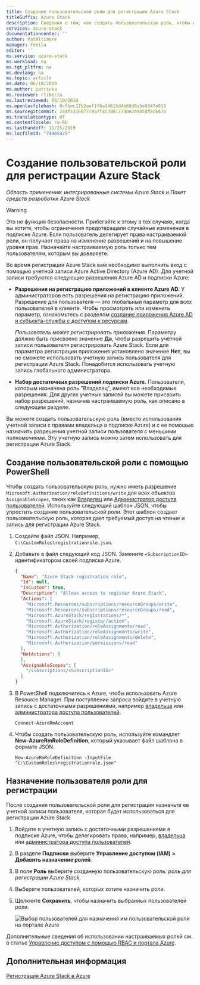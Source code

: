 ```yaml
---
title: Создание пользовательской роли для регистрации Azure Stack
titleSuffix: Azure Stack
description: Сведения о том, как создать пользовательскую роль, чтобы избежать использования глобального администратора для регистрации Azure Stack.
services: azure-stack
documentationcenter: ''
author: PatAltimore
manager: femila
editor: ''
ms.service: azure-stack
ms.workload: na
ms.tgt_pltfrm: na
ms.devlang: na
ms.topic: article
ms.date: 06/10/2019
ms.author: patricka
ms.reviewer: rtiberiu
ms.lastreviewed: 06/10/2019
ms.openlocfilehash: 0cfbec17b2aef1f6a14615d4b69d8a5e9347e913
ms.sourcegitcommit: 284f5316677c9a7f4c300177d0e2a905df8cb478
ms.translationtype: HT
ms.contentlocale: ru-RU
ms.lasthandoff: 11/25/2019
ms.locfileid: "74465425"
---
```

# <a name="create-a-custom-role-for-azure-stack-registration"></a>Создание пользовательской роли для регистрации Azure Stack

*Область применения: интегрированные системы Azure Stack и Пакет средств разработки Azure Stack*

> [!WARNING]
> Это не функция безопасности. Прибегайте к этому в тех случаях, когда вы хотите, чтобы ограничения предотвращали случайные изменения в подписке Azure. Если пользователь делегирует права настраиваемой роли, он получает права на изменение разрешений и на повышение уровня прав. Назначайте настраиваемую роль только тем пользователям, которым вы доверяете.

Во время регистрации Azure Stack вам необходимо выполнить вход с помощью учетной записи Azure Active Directory (Azure AD). Для учетной записи требуются следующие разрешения Azure AD и подписки Azure:

* **Разрешения на регистрацию приложений в клиенте Azure AD.** У администраторов есть разрешения на регистрацию приложений. Разрешение для пользователя — это глобальный параметр для всех пользователей в клиенте. Чтобы просмотреть или изменить параметр, ознакомьтесь с разделом [создание приложения Azure AD и субъекта-службы с доступом к ресурсам](/azure/active-directory/develop/howto-create-service-principal-portal#required-permissions).

    *Пользователь может регистрировать приложения*. Параметру должно быть присвоено значение **Да**, чтобы разрешить учетной записи пользователя регистрировать Azure Stack. Если для параметра регистрации приложения установлено значение **Нет**, вы не сможете использовать учетную запись пользователя для регистрации Azure Stack. Понадобится использовать учетную запись глобального администратора.

* **Набор достаточных разрешений подписки Azure.** Пользователи, которым назначена роль "Владелец", имеют все необходимые разрешения. Для других учетных записей вы можете присвоить набор разрешений, назначив настраиваемую роль, как описано в следующем разделе.

Вы можете создать пользовательскую роль (вместо использования учетной записи с правами владельца в подписке Azure) и с ее помощью назначить разрешения учетной записи пользователя с меньшими полномочиями. Эту учетную запись можно затем использовать для регистрации Azure Stack.

## <a name="create-a-custom-role-using-powershell"></a>Создание пользовательской роли с помощью PowerShell

Чтобы создать пользовательскую роль, нужно иметь разрешение `Microsoft.Authorization/roleDefinitions/write` для всех объектов `AssignableScopes`, таких как [Владелец](/azure/role-based-access-control/built-in-roles#owner) или [Администратор доступа пользователей](/azure/role-based-access-control/built-in-roles#user-access-administrator). Используйте следующий шаблон JSON, чтобы упростить создание пользовательской роли. Этот шаблон создает пользовательскую роль, которая дает требуемый доступ на чтение и запись для регистрации Azure Stack.

1. Создайте файл JSON. Например, `C:\CustomRoles\registrationrole.json`.
2. Добавьте в файл следующий код JSON. Замените `<SubscriptionID>` идентификатором своей подписки Azure.

    ```json
    {
      "Name": "Azure Stack registration role",
      "Id": null,
      "IsCustom": true,
      "Description": "Allows access to register Azure Stack",
      "Actions": [
        "Microsoft.Resources/subscriptions/resourceGroups/write",
        "Microsoft.Resources/subscriptions/resourceGroups/read",
        "Microsoft.AzureStack/registrations/*",
        "Microsoft.AzureStack/register/action",
        "Microsoft.Authorization/roleAssignments/read",
        "Microsoft.Authorization/roleAssignments/write",
        "Microsoft.Authorization/roleAssignments/delete",
        "Microsoft.Authorization/permissions/read"
      ],
      "NotActions": [
      ],
      "AssignableScopes": [
        "/subscriptions/<SubscriptionID>"
      ]
    }
    ```

3. В PowerShell подключитесь к Azure, чтобы использовать Azure Resource Manager. При поступлении запроса войдите в учетную запись с достаточными разрешениями, например [владельца](/azure/role-based-access-control/built-in-roles#owner) или [администратора доступа пользователей](/azure/role-based-access-control/built-in-roles#user-access-administrator).

    ```azurepowershell
    Connect-AzureRmAccount
    ```

4. Чтобы создать пользовательскую роль, используйте командлет **New-AzureRmRoleDefinition**, который указывает файл шаблона в формате JSON.

    ``` azurepowershell
    New-AzureRmRoleDefinition -InputFile "C:\CustomRoles\registrationrole.json"
    ```

## <a name="assign-a-user-to-registration-role"></a>Назначение пользователя роли для регистрации

После создания пользовательской роли для регистрации назначьте ее учетной записи пользователя, которая будет использоваться для регистрации Azure Stack.

1. Войдите в учетную запись с достаточными разрешениями в подписке Azure, чтобы делегировать права, например, [владельца](/azure/role-based-access-control/built-in-roles#owner) или [администратора доступа пользователей](/azure/role-based-access-control/built-in-roles#user-access-administrator).
2. В разделе **Подписки** выберите **Управление доступом (IAM) > Добавить назначение ролей**.
3. В поле **Роль** выберите созданную пользовательскую роль: *роль для регистрации Azure Stack*.
4. Выберите пользователей, которых хотите назначить роли.
5. Щелкните **Сохранить**, чтобы назначить выбранных пользователей роли.

    ![Выбор пользователей для назначения им пользовательской роли на портале Azure](media/azure-stack-registration-role/assign-role.png)

Дополнительные сведения об использовании настраиваемых ролей см. в статье [Управление доступом с помощью RBAC и портала Azure](/azure/role-based-access-control/role-assignments-portal).

## <a name="next-steps"></a>Дополнительная информация

[Регистрация Azure Stack в Azure](azure-stack-registration.md)
